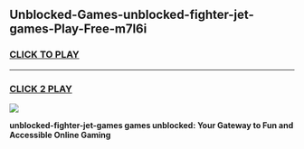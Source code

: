 
## Unblocked-Games-unblocked-fighter-jet-games-Play-Free-m7l6i
<h3>
<a href="https://premium76.site?title=unblocked-fighter-jet-games&ref=10A">CLICK TO PLAY</a></h3>
<hr>

<h3>
<a href="https://premium76.site?title=unblocked-fighter-jet-games&ref=10A">CLICK 2 PLAY</a>
  
</h3>

<a href="https://premium76.site?title=unblocked-fighter-jet-games&ref=10A"><img src="https://clearcache.store/games.png"></a>


**unblocked-fighter-jet-games games unblocked: Your Gateway to Fun and Accessible Online Gaming**

